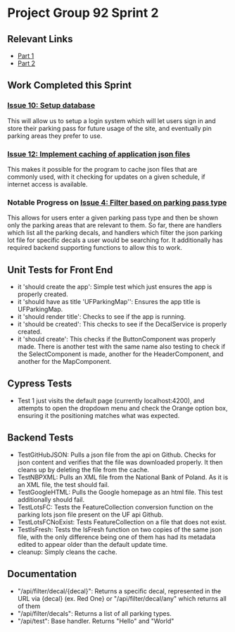 # Project Group 92 Sprint 2

## Relevant Links

- [Part 1](https://youtu.be/yfqtvqKxE_s)
- [Part 2](link)

## Work Completed this Sprint

### [Issue 10: Setup database](https://github.com/burschc/CEN3031-Project-Group92/issues/10)
This will allow us to setup a login system which will let users sign in and store their parking pass for future usage of the site, and eventually pin parking areas they prefer to use.

### [Issue 12: Implement caching of application json files](https://github.com/burschc/CEN3031-Project-Group92/issues/12)
This makes it possible for the program to cache json files that are commonly used, with it checking for updates on a given schedule, if internet access is available.

### Notable Progress on [Issue 4: Filter based on parking pass type](https://github.com/burschc/CEN3031-Project-Group92/issues/4)
This allows for users enter a given parking pass type and then be shown only the parking areas that are relevant to them. 
So far, there are handlers which list all the parking decals, and handlers which filter the json parking lot file for specific decals a user would be searching for. It additionally has required backend supporting functions to allow this to work.

## Unit Tests for Front End
- it 'should create the app': Simple test which just ensures the app is properly created.
- it 'should have as title 'UFParkingMap'': Ensures the app title is UFParkingMap.
- it 'should render title': Checks to see if the app is running.
- it 'should be created': This checks to see if the DecalService is properly created.
- it 'should create': This checks if the ButtonComponent was properly made. There is another test with the same name also testing to check if the SelectComponent is made, another for the HeaderComponent, and another for the MapComponent. 

## Cypress Tests
- Test 1 just visits the default page (currently localhost:4200), and attempts to open the dropdown menu and check the Orange option box, ensuring it the positioning matches what was expected.

## Backend Tests
- TestGitHubJSON: Pulls a json file from the api on Github. Checks for json content and verifies that the file was downloaded properly. It then cleans up by deleting the file from the cache.
- TestNBPXML: Pulls an XML file from the National Bank of Poland. As it is an XML file, the test should fail.
- TestGoogleHTML: Pulls the Google homepage as an html file. This test additionally should fail.
- TestLotsFC: Tests the FeatureCollection conversion function on the parking lots json file present on the UF api Github.
- TestLotsFCNoExist: Tests FeatureCollection on a file that does not exist. 
- TestIsFresh: Tests the IsFresh function on two copies of the same json file, with the only difference being one of them has had its metadata edited to appear older than the default update time.
- cleanup: Simply cleans the cache.

## Documentation
- "/api/filter/decal/{decal}": Returns a specific decal, represented in the URL via {decal} (ex. Red One} or "/api/filter/decal/any" which returns all of them
- "/api/filter/decals": Returns a list of all parking types.
- "/api/test": Base handler. Returns "Hello" and "World"
